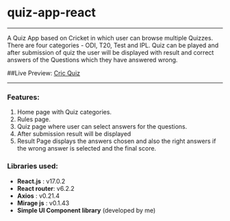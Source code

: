 # quiz-app-react
 
 ---

A Quiz App based on Cricket in which user can browse multiple Quizzes. There are four categories - ODI, T20, Test and IPL. Quiz can be played and after submission of quiz the user will be displayed with result and correct answers of the Questions which they have answered wrong.

##Live Preview: [Cric Quiz](https://cric-quiz-react.netlify.app/)

---

### Features:

1. Home page with Quiz categories.
2. Rules page.
3. Quiz page where user can select answers for the questions.
4. After submission result will be displayed
5. Result Page displays the answers chosen and also the right answers if the wrong answer is selected and the final score.

### Libraries used:

- **React.js** : v17.0.2
- **React router**: v6.2.2
- **Axios** : v0.21.4
- **Mirage js** : v0.1.43
- **Simple UI Component library** (developed by me)
